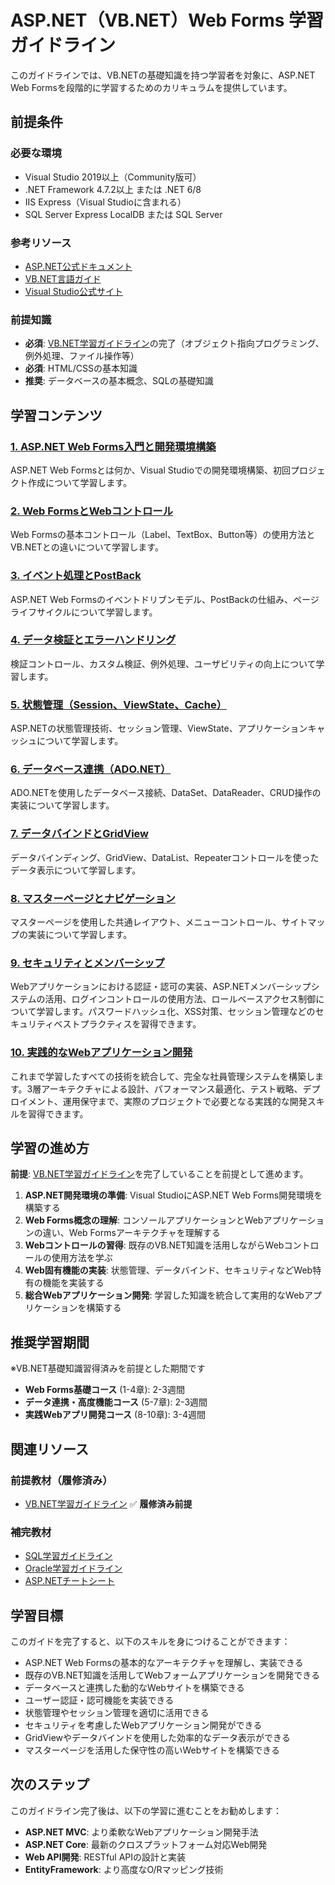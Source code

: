 # ASP.NET（VB.NET）Web Forms 学習ガイドライン

このガイドラインでは、VB.NETの基礎知識を持つ学習者を対象に、ASP.NET Web Formsを段階的に学習するためのカリキュラムを提供しています。

## 前提条件

### 必要な環境
- Visual Studio 2019以上（Community版可）
- .NET Framework 4.7.2以上 または .NET 6/8
- IIS Express（Visual Studioに含まれる）
- SQL Server Express LocalDB または SQL Server

### 参考リソース
- [ASP.NET公式ドキュメント](https://docs.microsoft.com/ja-jp/aspnet/)
- [VB.NET言語ガイド](https://docs.microsoft.com/ja-jp/dotnet/visual-basic/)
- [Visual Studio公式サイト](https://visualstudio.microsoft.com/ja/)

### 前提知識
- **必須**: [VB.NET学習ガイドライン](../vbnet/README.md)の完了（オブジェクト指向プログラミング、例外処理、ファイル操作等）
- **必須**: HTML/CSSの基本知識
- **推奨**: データベースの基本概念、SQLの基礎知識

## 学習コンテンツ

### [1. ASP.NET Web Forms入門と開発環境構築](https://fcircle-biz.github.io/tech_docs/guide/programming-languages/dotnet-ecosystem/aspnet-vb/aspnet-vb-learning-material-1.html)
ASP.NET Web Formsとは何か、Visual Studioでの開発環境構築、初回プロジェクト作成について学習します。

### [2. Web FormsとWebコントロール](https://fcircle-biz.github.io/tech_docs/guide/programming-languages/dotnet-ecosystem/aspnet-vb/aspnet-vb-learning-material-2.html)
Web Formsの基本コントロール（Label、TextBox、Button等）の使用方法とVB.NETとの違いについて学習します。

### [3. イベント処理とPostBack](https://fcircle-biz.github.io/tech_docs/guide/programming-languages/dotnet-ecosystem/aspnet-vb/aspnet-vb-learning-material-3.html)
ASP.NET Web Formsのイベントドリブンモデル、PostBackの仕組み、ページライフサイクルについて学習します。

### [4. データ検証とエラーハンドリング](https://fcircle-biz.github.io/tech_docs/guide/programming-languages/dotnet-ecosystem/aspnet-vb/aspnet-vb-learning-material-4.html)
検証コントロール、カスタム検証、例外処理、ユーザビリティの向上について学習します。

### [5. 状態管理（Session、ViewState、Cache）](https://fcircle-biz.github.io/tech_docs/guide/programming-languages/dotnet-ecosystem/aspnet-vb/aspnet-vb-learning-material-5.html)
ASP.NETの状態管理技術、セッション管理、ViewState、アプリケーションキャッシュについて学習します。

### [6. データベース連携（ADO.NET）](https://fcircle-biz.github.io/tech_docs/guide/programming-languages/dotnet-ecosystem/aspnet-vb/aspnet-vb-learning-material-6.html)
ADO.NETを使用したデータベース接続、DataSet、DataReader、CRUD操作の実装について学習します。

### [7. データバインドとGridView](https://fcircle-biz.github.io/tech_docs/guide/programming-languages/dotnet-ecosystem/aspnet-vb/aspnet-vb-learning-material-7.html)
データバインディング、GridView、DataList、Repeaterコントロールを使ったデータ表示について学習します。

### [8. マスターページとナビゲーション](https://fcircle-biz.github.io/tech_docs/guide/programming-languages/dotnet-ecosystem/aspnet-vb/aspnet-vb-learning-material-8.html)
マスターページを使用した共通レイアウト、メニューコントロール、サイトマップの実装について学習します。

### [9. セキュリティとメンバーシップ](https://fcircle-biz.github.io/tech_docs/guide/programming-languages/dotnet-ecosystem/aspnet-vb/aspnet-vb-learning-material-9.html)
Webアプリケーションにおける認証・認可の実装、ASP.NETメンバーシップシステムの活用、ログインコントロールの使用方法、ロールベースアクセス制御について学習します。パスワードハッシュ化、XSS対策、セッション管理などのセキュリティベストプラクティスを習得できます。

### [10. 実践的なWebアプリケーション開発](https://fcircle-biz.github.io/tech_docs/guide/programming-languages/dotnet-ecosystem/aspnet-vb/aspnet-vb-learning-material-10.html)
これまで学習したすべての技術を統合して、完全な社員管理システムを構築します。3層アーキテクチャによる設計、パフォーマンス最適化、テスト戦略、デプロイメント、運用保守まで、実際のプロジェクトで必要となる実践的な開発スキルを習得できます。

## 学習の進め方

**前提**: [VB.NET学習ガイドライン](../vbnet/README.md)を完了していることを前提として進めます。

1. **ASP.NET開発環境の準備**: Visual StudioにASP.NET Web Forms開発環境を構築する
2. **Web Forms概念の理解**: コンソールアプリケーションとWebアプリケーションの違い、Web Formsアーキテクチャを理解する
3. **Webコントロールの習得**: 既存のVB.NET知識を活用しながらWebコントロールの使用方法を学ぶ
4. **Web固有機能の実装**: 状態管理、データバインド、セキュリティなどWeb特有の機能を実装する
5. **総合Webアプリケーション開発**: 学習した知識を統合して実用的なWebアプリケーションを構築する

## 推奨学習期間

※VB.NET基礎知識習得済みを前提とした期間です

- **Web Forms基礎コース** (1-4章): 2-3週間
- **データ連携・高度機能コース** (5-7章): 2-3週間
- **実践Webアプリ開発コース** (8-10章): 3-4週間

## 関連リソース

### 前提教材（履修済み）
- [VB.NET学習ガイドライン](../vbnet/README.md) ✅ **履修済み前提**

### 補完教材
- [SQL学習ガイドライン](../../database/sql/README.md)
- [Oracle学習ガイドライン](../../database/oracle/README.md)
- [ASP.NETチートシート](../../../cheatsheet/web-technologies/)

## 学習目標

このガイドを完了すると、以下のスキルを身につけることができます：

- ASP.NET Web Formsの基本的なアーキテクチャを理解し、実装できる
- 既存のVB.NET知識を活用してWebフォームアプリケーションを開発できる
- データベースと連携した動的なWebサイトを構築できる
- ユーザー認証・認可機能を実装できる
- 状態管理やセッション管理を適切に活用できる
- セキュリティを考慮したWebアプリケーション開発ができる
- GridViewやデータバインドを使用した効率的なデータ表示ができる
- マスターページを活用した保守性の高いWebサイトを構築できる

## 次のステップ

このガイドライン完了後は、以下の学習に進むことをお勧めします：

- **ASP.NET MVC**: より柔軟なWebアプリケーション開発手法
- **ASP.NET Core**: 最新のクロスプラットフォーム対応Web開発
- **Web API開発**: RESTful APIの設計と実装
- **EntityFramework**: より高度なO/Rマッピング技術